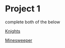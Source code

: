 # Project 1

complete both of the below

[Knights](Project%201%20c11457fcdd034807bf9ef8ce3e16bdab/Knights%20082bba83458a422ba6d9bfda4ed0a2f6.md)

[Minesweeper](Project%201%20c11457fcdd034807bf9ef8ce3e16bdab/Minesweeper%20e5b86a0284bb46eb93698156b009cf9a.md)